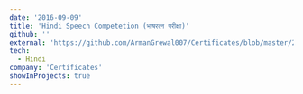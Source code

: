 ```yaml
---
date: '2016-09-09'
title: 'Hindi Speech Competetion (भाषरत्न परीक्षा)'
github: ''
external: 'https://github.com/ArmanGrewal007/Certificates/blob/master/2016_09_09_Hindi_Speech.pdf'
tech:
  - Hindi
company: 'Certificates'
showInProjects: true
---
```



